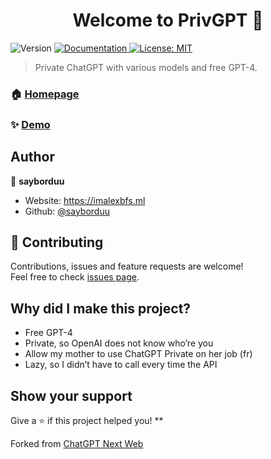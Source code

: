 <h1 align="center">Welcome to PrivGPT 👋</h1>
<p>
  <img alt="Version" src="https://img.shields.io/badge/version-20230613-blue.svg?cacheSeconds=2592000" />
  <a href="https://gpt.imalexbfs.ml/docs" target="_blank">
    <img alt="Documentation" src="https://img.shields.io/badge/documentation-yes-brightgreen.svg" />
  </a>
  <a href="#" target="_blank">
    <img alt="License: MIT" src="https://img.shields.io/badge/License-MIT-yellow.svg" />
  </a>
</p>

> Private ChatGPT with various models and free GPT-4.

### 🏠 [Homepage](https://github.com/sayborduu/chatgpt-web/)

### ✨ [Demo](https://gpt.imalexbfs.ml)

## Author

👤 **sayborduu**

* Website: https://imalexbfs.ml
* Github: [@sayborduu](https://github.com/sayborduu)

## 🤝 Contributing

Contributions, issues and feature requests are welcome!<br />Feel free to check [issues page](https://github.com/sayborduu/privgpt/issues). 

## Why did I make this project?
- Free GPT-4
- Private, so OpenAI does not know who’re you
- Allow my mother to use ChatGPT Private on her job (fr)
- Lazy, so I didn’t have to call every time the API

## Show your support

Give a ⭐️ if this project helped you!
**

Forked from [ChatGPT Next Web](https://github.com/Yidadaa/ChatGPT-Next-Web)
